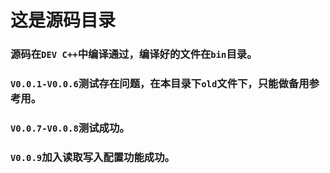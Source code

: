 # 这是源码目录

### 源码在`DEV C++`中编译通过，编译好的文件在`bin`目录。

### `V0.0.1-V0.0.6`测试存在问题，在本目录下`old`文件下，只能做备用参考用。

### `V0.0.7-V0.0.8`测试成功。

### `V0.0.9`加入读取写入配置功能成功。
